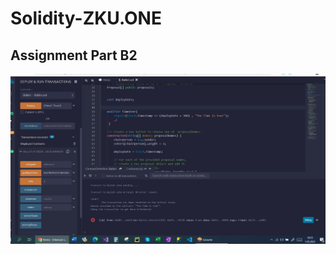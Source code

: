 # Solidity-ZKU.ONE

## Assignment Part B2

![PartB2](https://github.com/fehmituran/Solidity-ZKU.ONE/blob/main/PartB2/PartB2.JPG)

